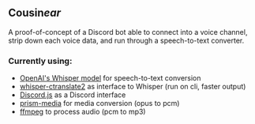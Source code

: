 ## Cousin*ear*

A proof-of-concept of a Discord bot able to connect into a voice channel, strip down each voice data, and run through a speech-to-text converter.

### Currently using:
- [OpenAI's Whisper model](https://github.com/openai/whisper) for speech-to-text conversion
- [whisper-ctranslate2](https://github.com/Softcatala/whisper-ctranslate2) as interface to Whisper (run on cli, faster output)
- [Discord.js](https://discord.js.org) as a Discord interface
- [prism-media](https://github.com/amishshah/prism-media) for media conversion (opus to pcm)
- [ffmpeg](https://www.ffmpeg.org/) to process audio (pcm to mp3)
